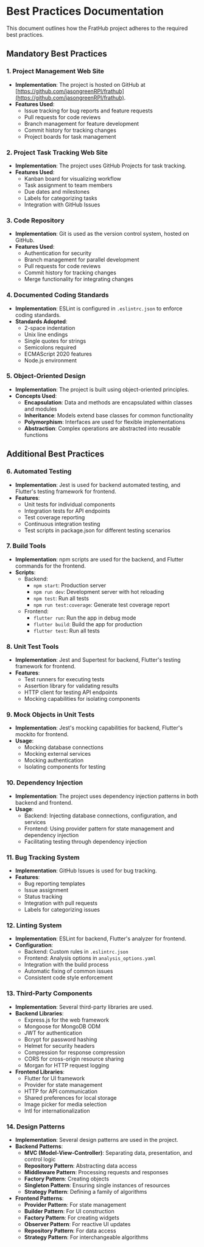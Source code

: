 # Best Practices Documentation

This document outlines how the FratHub project adheres to the required best practices.

## Mandatory Best Practices

### 1. Project Management Web Site

- **Implementation**: The project is hosted on GitHub at [https://github.com/jasongreenRPI/frathub](https://github.com/jasongreenRPI/frathub).
- **Features Used**:
  - Issue tracking for bug reports and feature requests
  - Pull requests for code reviews
  - Branch management for feature development
  - Commit history for tracking changes
  - Project boards for task management

### 2. Project Task Tracking Web Site

- **Implementation**: The project uses GitHub Projects for task tracking.
- **Features Used**:
  - Kanban board for visualizing workflow
  - Task assignment to team members
  - Due dates and milestones
  - Labels for categorizing tasks
  - Integration with GitHub Issues

### 3. Code Repository

- **Implementation**: Git is used as the version control system, hosted on GitHub.
- **Features Used**:
  - Authentication for security
  - Branch management for parallel development
  - Pull requests for code reviews
  - Commit history for tracking changes
  - Merge functionality for integrating changes

### 4. Documented Coding Standards

- **Implementation**: ESLint is configured in `.eslintrc.json` to enforce coding standards.
- **Standards Adopted**:
  - 2-space indentation
  - Unix line endings
  - Single quotes for strings
  - Semicolons required
  - ECMAScript 2020 features
  - Node.js environment

### 5. Object-Oriented Design

- **Implementation**: The project is built using object-oriented principles.
- **Concepts Used**:
  - **Encapsulation**: Data and methods are encapsulated within classes and modules
  - **Inheritance**: Models extend base classes for common functionality
  - **Polymorphism**: Interfaces are used for flexible implementations
  - **Abstraction**: Complex operations are abstracted into reusable functions

## Additional Best Practices

### 6. Automated Testing

- **Implementation**: Jest is used for backend automated testing, and Flutter's testing framework for frontend.
- **Features**:
  - Unit tests for individual components
  - Integration tests for API endpoints
  - Test coverage reporting
  - Continuous integration testing
  - Test scripts in package.json for different testing scenarios

### 7. Build Tools

- **Implementation**: npm scripts are used for the backend, and Flutter commands for the frontend.
- **Scripts**:
  - Backend:
    - `npm start`: Production server
    - `npm run dev`: Development server with hot reloading
    - `npm test`: Run all tests
    - `npm run test:coverage`: Generate test coverage report
  - Frontend:
    - `flutter run`: Run the app in debug mode
    - `flutter build`: Build the app for production
    - `flutter test`: Run all tests

### 8. Unit Test Tools

- **Implementation**: Jest and Supertest for backend, Flutter's testing framework for frontend.
- **Features**:
  - Test runners for executing tests
  - Assertion library for validating results
  - HTTP client for testing API endpoints
  - Mocking capabilities for isolating components

### 9. Mock Objects in Unit Tests

- **Implementation**: Jest's mocking capabilities for backend, Flutter's mockito for frontend.
- **Usage**:
  - Mocking database connections
  - Mocking external services
  - Mocking authentication
  - Isolating components for testing

### 10. Dependency Injection

- **Implementation**: The project uses dependency injection patterns in both backend and frontend.
- **Usage**:
  - Backend: Injecting database connections, configuration, and services
  - Frontend: Using provider pattern for state management and dependency injection
  - Facilitating testing through dependency injection

### 11. Bug Tracking System

- **Implementation**: GitHub Issues is used for bug tracking.
- **Features**:
  - Bug reporting templates
  - Issue assignment
  - Status tracking
  - Integration with pull requests
  - Labels for categorizing issues

### 12. Linting System

- **Implementation**: ESLint for backend, Flutter's analyzer for frontend.
- **Configuration**:
  - Backend: Custom rules in `.eslintrc.json`
  - Frontend: Analysis options in `analysis_options.yaml`
  - Integration with the build process
  - Automatic fixing of common issues
  - Consistent code style enforcement

### 13. Third-Party Components

- **Implementation**: Several third-party libraries are used.
- **Backend Libraries**:
  - Express.js for the web framework
  - Mongoose for MongoDB ODM
  - JWT for authentication
  - Bcrypt for password hashing
  - Helmet for security headers
  - Compression for response compression
  - CORS for cross-origin resource sharing
  - Morgan for HTTP request logging
- **Frontend Libraries**:
  - Flutter for UI framework
  - Provider for state management
  - HTTP for API communication
  - Shared preferences for local storage
  - Image picker for media selection
  - Intl for internationalization

### 14. Design Patterns

- **Implementation**: Several design patterns are used in the project.
- **Backend Patterns**:
  - **MVC (Model-View-Controller)**: Separating data, presentation, and control logic
  - **Repository Pattern**: Abstracting data access
  - **Middleware Pattern**: Processing requests and responses
  - **Factory Pattern**: Creating objects
  - **Singleton Pattern**: Ensuring single instances of resources
  - **Strategy Pattern**: Defining a family of algorithms
- **Frontend Patterns**:
  - **Provider Pattern**: For state management
  - **Builder Pattern**: For UI construction
  - **Factory Pattern**: For creating widgets
  - **Observer Pattern**: For reactive UI updates
  - **Repository Pattern**: For data access
  - **Strategy Pattern**: For interchangeable algorithms

